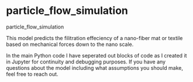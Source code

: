 # particle_flow_simulation
particle_flow_simulation

This model predicts the filitration effeciency of a nano-fiber mat or textile based on mechanical forces down to the nano scale.

In the main Python code I have seperated out blocks of code as I created it in Jupyter for continuity and debugging purposes.  If you have any questions about the model including what assumptions you should make, feel free to reach out.
